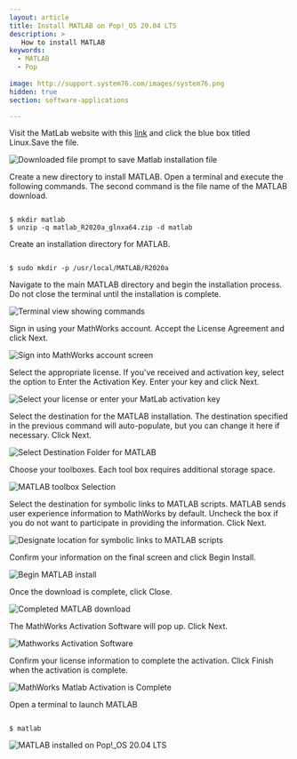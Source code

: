 ```yaml
---
layout: article
title: Install MATLAB on Pop!_OS 20.04 LTS
description: >
   How to install MATLAB
keywords:
  - MATLAB
  - Pop
  
image: http://support.system76.com/images/system76.png
hidden: true
section: software-applications

---
```


Visit the MatLab website with this [link](https://www.mathworks.com/downloads/web_downloads/7318751?elqsid=1588205421341&potential_use=Home&s_tid=tfa_packageTrial_download.html) and click the blue box titled Linux.Save the file.

![Downloaded file prompt to save Matlab installation file](/images/MATLAB/downloadedmatlab.png)

Create a new directory to install MATLAB. Open a terminal and execute the following commands. The second command is the file name of the MATLAB download.

```

$ mkdir matlab
$ unzip -q matlab_R2020a_glnxa64.zip -d matlab

```

Create an installation directory for MATLAB.

```

$ sudo mkdir -p /usr/local/MATLAB/R2020a

```

Navigate to the main MATLAB directory and begin the installation process. Do not close the terminal until the installation is complete.

![Terminal view showing commands](/images/MATLAB/terminalviewmatlab.png)

Sign in using your MathWorks account. Accept the License Agreement and click Next.

![Sign into MathWorks account screen](/images/MATLAB/signintomathworksmatlab.png)

Select the appropriate license. If you've received and activation key, select the option to Enter the Activation Key. Enter your key and click Next.

![Select your license or enter your MatLab activation key](/images/MATLAB/matlablicensepart.png)

Select the destination for the MATLAB installation. The destination specified in the previous command will auto-populate, but you can change it here if necessary. Click Next.

![Select Destination Folder for MATLAB](images/MATLAB/destinationfoldermatlab.png)

Choose your toolboxes. Each tool box requires additional storage space.

![MATLAB toolbox Selection](/images/MATLAB/matlabtoolboxes.png)

Select the destination for symbolic links to MATLAB scripts. MATLAB sends user experience information to MathWorks by default. Uncheck the box if you do not want to participate in providing the information. Click Next.

![Designate location for symbolic links to MATLAB scripts](/images/MATLAB/symlinksmatlab.png)

Confirm your information on the final screen and click Begin Install.

![Begin MATLAB install](/images/MATLAB/matlabbegininstall.png)

Once the download is complete, click Close.

![Completed MATLAB download](/images/MATLAB/matlabinstallationcomplete.png)

The MathWorks Activation Software will pop up. Click Next.

![Mathworks Activation Software](images/MATLAB/matlabactivation.png)

Confirm your license information to complete the activation. Click Finish when the activation is complete.

![MathWorks Matlab Activation is Complete](/images/MATLAB/activationvompletematlab.png)

Open a terminal to launch MATLAB

```

$ matlab

```

![MATLAB installed on Pop!\_OS 20.04 LTS](/images/MATLAB/matlabexample.png)

